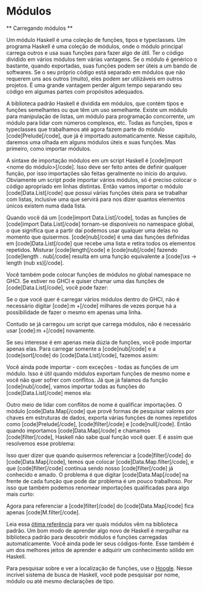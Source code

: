 Módulos
=======

** Carregando módulos **

Um módulo Haskell é uma coleção de funções, tipos e typeclasses. Um programa Haskell é uma 
coleção de módulos, onde o módulo principal carrega outros e usa suas funções para fazer algo de útil. 
Ter o código dividido em vários módulos tem várias vantagens. Se o módulo é genérico o bastante, 
quando exportadas, suas funções podem ser úteis a um bando de softwares. Se o seu próprio código 
está separado em módulos que não requerem uns aos outros (muito), eles podem ser utilizáveis em 
outros projetos. É uma grande vantagem perder algum tempo separando seu código em algumas partes 
com propósitos adequados.

A biblioteca padrão Haskell é dividida em módulos, que contém tipos e funções semelhantes ou que têm 
um uso semelhante. Existe um módulo para manipulação de listas, um módulo para programação concorrente, 
um módulo para lidar com números complexos, etc. Todas as funções, tipos e typeclasses que trabalhamos 
até agora fazem parte do módulo [code]Prelude[/code], que já é importado automaticamente. 
Nesse capítulo, daremos uma olhada em alguns módulos úteis e suas funções. Mas primeiro, como importar 
módulos.

A sintaxe de importação módulos em um script Haskell é [code]import &lt;nome do módulo&gt;[/code]. 
Isso deve ser feito antes de definir qualquer função, por isso importações são feitas geralmente no 
início do arquivo. Obviamente um script pode importar vários módulos, só é preciso colocar o código 
apropriado em linhas distintas. Então vamos importar o módulo [code]Data.List[/code] que possui 
várias funções úteis para se trabalhar com listas, inclusive uma que servirá para nos dizer quantos 
elementos únicos existem numa dada lista.


Quando você dá um [code]import Data.List[/code], todas as funções de [code]import Data.List[/code] 
tornam-se disponíveis no namespace global, o que significa que a partir daí podemos usar qualquer uma 
delas no momento que quisermos. [code]nub[/code] é uma das funções definidas em [code]Data.List[/code] 
que recebe uma lista e retira todos os elementos repetidos. Misturar [code]length[/code] e 
[code]nub[/code] fazendo [code]length . nub[/code] resulta em uma função equivalente a 
[code]\xs -&gt; length (nub xs)[/code].

Você também pode colocar funções de módulos no global namespace no GHCI. Se estiver no GHCI e 
quiser chamar uma das funções de [code]Data.List[/code], você pode fazer:


Se o que você quer é carregar vários módulos dentro do GHCI, não é necessário digitar 
[code]:m +[/code] milhares de vezes porque há a possibilidade de fazer o mesmo em apenas uma linha.


Contudo se já carregou um script que carrega módulos, não é necessário usar [code]:m +[/code] novamente.

Se seu interesse é em apenas meia dúzia de funções, você pode importar apenas elas. Para carregar 
somente a [code]nub[/code] e a [code]sort[/code] do [code]Data.List[/code], fazemos assim:


Você ainda pode importar - com exceções - todas as funções de um módulo. Isso é útil quando módulos 
exportam funções de mesmo nome e você não quer sofrer com conflitos. Já que já falamos da função 
[code]nub[/code], vamos importar todas as funções do [code]Data.List[/code] menos ela:


Outro meio de lidar com conflitos de nome é qualificar importações. O módulo [code]Data.Map[/code] 
que provê formas de pesquisar valores por chaves em estruturas de dados, exporta várias funções de 
nomes repetidos como [code]Prelude[/code], [code]filter[/code] e [code]null[/code]. Então quando 
importamos [code]Data.Map[/code] e chamamos [code]filter[/code], Haskell não sabe qual função você quer. 
E é assim que resolvemos esse problema:


Isso quer dizer que quando quisermos referenciar a [code]filter[/code] do [code]Data.Map[/code], 
temos que colocar [code]Data.Map.filter[/code], e que [code]filter[/code] continua sendo nosso 
[code]filter[/code] já conhecido e amado. O problema é que digitar [code]Data.Map[/code] na frente de 
cada função que pode dar problema é um pouco trabalhoso. Por isso que também podemos renomear 
importações qualificadas para algo mais curto:


Agora para referenciar a [code]filter[/code] do [code]Data.Map[/code] fica apenas [code]M.filter[/code].

Leia essa <a href="http://www.haskell.org/ghc/docs/latest/html/libraries/">ótima referência</a> 
para ver quais módulos vêm na biblioteca padrão. Um bom modo de aprender algo novo de Haskell é 
mergulhar na biblioteca padrão para descobrir módulos e funções carregadas automaticamente. Você ainda 
pode ler seus códigos-fonte. Esse também é um dos melhores jeitos de aprender e adquirir um 
conhecimento sólido em Haskell.

Para pesquisar sobre e ver a localização de funções, use o 
<a href="http://haskell.org/hoogle">Hoogle</a>. Nesse incrível sistema de busca de Haskell, 
você pode pesquisar por nome, módulo ou até mesmo declarações de tipo.
